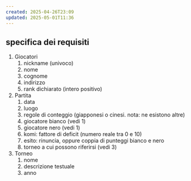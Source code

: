 ```yaml
---
created: 2025-04-26T23:09
updated: 2025-05-01T11:36
---
```

## specifica dei requisiti
1) Giocatori
	1) nickname (univoco)
	2) nome
	3) cognome
	4) indirizzo
	5) rank dichiarato (intero positivo)
2) Partita
	1) data
	2) luogo
	3) regole di conteggio (giapponesi o cinesi. nota: ne esistono altre)
	4) giocatore bianco (vedi 1)
	5) giocatore nero (vedi 1)
	6) komi: fattore di deficit (numero reale tra 0 e 10)
	7) esito: rinuncia, oppure coppia di punteggi bianco e nero
	8) torneo a cui possono riferirsi (vedi 3)
3) Torneo
	1) nome
	2) descrizione testuale
	3) anno